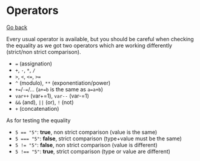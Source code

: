 # Operators

[Go back](../index.md#basic-syntax)

Every usual operator is available, but you should be careful when checking the equality as we got two operators which are working differently (strict/non strict comparison).

* `=` (assignation)
* `+`, `-`, `*`, `/` 
* `>`, `<`, `<=`, `>=`
* `^` (modulo), `**` (exponentiation/power)
* `+=`/`-=`/... (`a+=b` is the same as `a=a+b`)
* `var++` (var+=1), `var--` (var-=1)
* `&&` (and), `||` (or), `!` (not)
* `+` (concatenation)

As for testing the equality

* `5 == "5"`: **true**, non strict comparison (value is the same)
* `5 === "5"`: **false**, strict comparison (type+value must be the same)
* `5 != "5"`: **false**, non strict comparison (value is different)
* `5 !== "5"`: **true**, strict comparison (type or value are different)